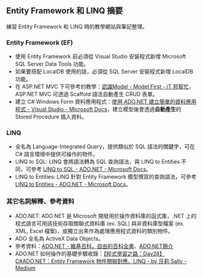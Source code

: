 ## Entity Framework 和 LINQ 摘要

練習 Entity Framework 和 LINQ 時的教學網站與筆記整理。

### Entity Framework (EF)

- 使用 Entity Framework 前必須從 Visual Studio 安裝程式新增 Microsoft SQL Server Data Tools 功能。
- 如果要搭配 LocalDB 使用的話，必須從 SQL Server 安裝程式新增 LocalDB 功能。
- 在 ASP\.NET MVC 下可參考的教學：[認識Model - Model First - iT 邦幫忙](https://ithelp.ithome.com.tw/articles/10160947)，ASP\.NET MVC 可透過 Scaffold 語法自動產生 CRUD 表單。
- 建立 C# Windows Form 資料應用程式：[使用 ADO.NET 建立簡單的資料應用程式 - Visual Studio - Microsoft Docs](https://docs.microsoft.com/zh-tw/visualstudio/data-tools/create-a-simple-data-application-by-using-adonet?view=vs-2019)，建立模型後會透過**自動產生**的 Stored Procedure 插入資料。

### LINQ

- 全名為 Language-Integrated Query，提供類似於 SQL 語法的關鍵字，可在 C# 語言環境中提供可操作的物件。
- LINQ to SQL: LINQ 會將語法轉為 SQL 查詢語法，與 LINQ to Entities 不同，可參考 [LINQ to SQL - ADO.NET - Microsoft Docs](https://docs.microsoft.com/zh-tw/dotnet/framework/data/adonet/sql/linq/)。
- LINQ to Entities: LINQ 針對 Entity Framework 模型撰寫的查詢語法，可參考 [LINQ to Entities - ADO.NET - Microsoft Docs](https://docs.microsoft.com/zh-tw/dotnet/framework/data/adonet/ef/language-reference/linq-to-entities)。

### 其它名詞解釋、參考資料

- ADO\.NET: ADO\.NET 是 Microsoft 開發用於操作資料庫的函式庫，.NET 上的程式語言可用該技術存取關聯式資料庫 (ex. SQL) 與非資料庫型檔案 (ex. XML, Excel 檔案)，或獨立出來作為處理應用程式資料的類別物件。
- ADO 全名為 ActiveX Data Objects。
- 參考資料：[ADO.NET - 維基百科，自由的百科全書](https://zh.wikipedia.org/wiki/ADO.NET)、[ADO.NET簡介](http://www.ezonesoft.com.tw/WebDatabase/ADONET.htm)
- ADO\.NET 如何操作的基礎步驟收錄：[【程式學習之路：Day28】C#ADO.NET：Entity Framework 物件關聯對應、LINQ - by 莎莉 Sally - Medium](https://medium.com/sally-thinking/4b27943af679)